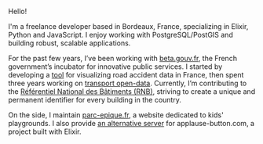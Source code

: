 Hello!

I'm a freelance developer based in Bordeaux, France, specializing in Elixir, Python and JavaScript. I enjoy working with PostgreSQL/PostGIS and building robust, scalable applications.

For the past few years, I’ve been working with [beta.gouv.fr]([url](https://beta.gouv.fr/)), the French government’s incubator for innovative public services. I started by developing a [tool]([url](https://github.com/CartAV/cartav)) for visualizing road accident data in France, then spent three years working on [transport open-data](https://transport.data.gouv.fr/). Currently, I’m contributing to the [Référentiel National des Bâtiments (RNB)](https://rnb.beta.gouv.fr/), striving to create a unique and permanent identifier for every building in the country.

On the side, I maintain [parc-epique.fr](https://parc-epique.fr), a website dedicated to kids' playgrounds. I also provide [an alternative server](https://github.com/fchabouis/applause_button_elixir_server) for applause-button.com, a project built with Elixir.

<!--
**fchabouis/fchabouis** is a ✨ _special_ ✨ repository because its `README.md` (this file) appears on your GitHub profile.

Here are some ideas to get you started:

- 🔭 I’m currently working on ...
- 🌱 I’m currently learning ...
- 👯 I’m looking to collaborate on ...
- 🤔 I’m looking for help with ...
- 💬 Ask me about ...
- 📫 How to reach me: ...
- 😄 Pronouns: ...
- ⚡ Fun fact: ...
[![Francis Chabouis's github stats](https://github-readme-stats.vercel.app/api?username=fchabouis)](https://francis.chabouis.fr/)
-->
